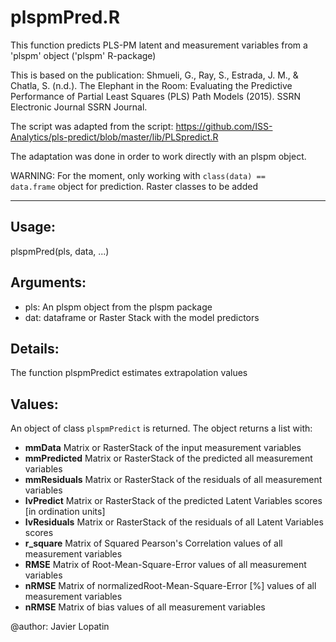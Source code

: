 # plspmPred.R
This function predicts PLS-PM latent and measurement variables from a 'plspm' object ('plspm' R-package)

This is based on the publication:
   Shmueli, G., Ray, S., Estrada, J. M., & Chatla, S. (n.d.). The Elephant in the Room:
   Evaluating the Predictive Performance of Partial Least Squares (PLS) Path Models (2015).
   SSRN Electronic Journal SSRN Journal.

The script was adapted from the script:
   https://github.com/ISS-Analytics/pls-predict/blob/master/lib/PLSpredict.R

The adaptation was done in order to work directly with an plspm object.

WARNING: For the moment, only working with <code>class(data) == data.frame</code> object for prediction. Raster classes to be added

------------------------

Usage:
-----
  plspmPred(pls, data, ...)

Arguments:
-----------
   - pls: An plspm object from the plspm package
   - dat: dataframe or Raster Stack with the model predictors

Details:
-------
The function plspmPredict estimates  extrapolation values

Values:
------
An object of class <code>plspmPredict</code> is returned. The object returns a list with:
  - **mmData**
        Matrix or RasterStack of the input measurement variables
  - **mmPredicted**
        Matrix or RasterStack of the predicted all measurement variables
  - **mmResiduals**
        Matrix or RasterStack of the residuals of all measurement variables
  - **lvPredict**
        Matrix or RasterStack of the predicted Latent Variables scores [in ordination units]
  - **lvResiduals**
        Matrix or RasterStack of the residuals of all Latent Variables scores
  - **r_square**
        Matrix of Squared Pearson's Correlation values of all measurement variables
  - **RMSE**
        Matrix of Root-Mean-Square-Error values of all measurement variables
  - **nRMSE**
        Matrix of normalizedRoot-Mean-Square-Error [%] values of all measurement variables
  - **nRMSE**
        Matrix of bias values of all measurement variables

@author: Javier Lopatin

